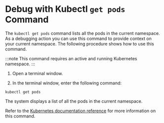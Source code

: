 # Debug with Kubectl `get pods` Command

The `kubectl get pods` command lists all the pods in the current namespace. As a debugging action you can use this command to provide context on your current namespace. The following procedure shows how to use this command.

:::note
 This command requires an active and running Kubernetes namespace.
:::

1. Open a terminal window.

2. In the terminal window, enter the following command:

```shell
kubectl get pods
```

The system displays a list of all the pods in the current namespace.

Refer to the [Kubernetes documentation reference](https://kubernetes.io/docs/reference/kubectl/cheatsheet/) for more information on this command.


